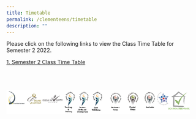 ```yaml
---
title: Timetable
permalink: /clementeens/timetable
description: ""
---
```

Please click on the following links to view the Class Time Table for Semester 2 2022.

[1\. Semester 2 Class Time Table](/files/2022%20Sem%202%20Timetable%20Classes%20or%20Main%20TGs%2020220622.pdf)

<br>
<br>
<br>

<style>  
img {  
  display: block;  
  margin-left: auto;  
  margin-right: auto;  
}  
</style>  
<body><img src="/images/banner_awards_.png" alt="banner awards" style="width:95%;">  
  
</body>